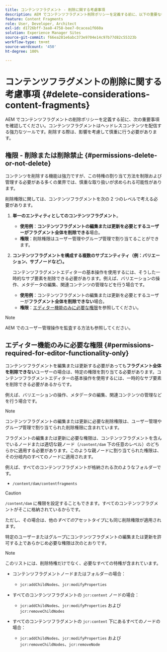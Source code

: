 ```yaml
---
title: コンテンツフラグメント - 削除に関する考慮事項
description: AEM でコンテンツフラグメント削除ポリシーを定義する前に、以下の重要な考慮事項を確認してください。コンテンツフラグメントはヘッドレスコンテンツを配信する強力なツールです。削除する際は、影響を慎重に考慮する必要があります。
feature: Content Fragments
role: User, Developer, Architect
exl-id: d1726bff-3aa8-4758-bee7-0cacea1f660a
solution: Experience Manager Sites
source-git-commit: f66ea281e6abc373e9704e14c97b77d82c55323b
workflow-type: tm+mt
source-wordcount: '450'
ht-degree: 100%

---
```


# コンテンツフラグメントの削除に関する考慮事項 {#delete-considerations-content-fragments}

AEM でコンテンツフラグメントの削除ポリシーを定義する前に、次の重要事項を確認してください。コンテンツフラグメントはヘッドレスコンテンツを配信する強力なツールです。削除する際は、影響を考慮して慎重に行う必要があります。

## 権限 - 削除または削除禁止 {#permissions-delete-or-not-delete}

コンテンツを削除する機能は強力ですが、この特権の割り当て方法を制限および管理する必要がある多くの業界では、慎重な取り扱いが求められる可能性があります。

削除権限に関しては、コンテンツフラグメントを次の 2 つのレベルで考える必要があります。

1. **単一のエンティティとしてのコンテンツフラグメント**。

   * **使用例**：**コンテンツフラグメントの編集または更新を必要とするユーザーがフラグメント全体を削除できる**&#x200B;場合。
   * **権限**：削除権限はユーザー管理やグループ管理で割り当てることができます。

2. **コンテンツフラグメントを構成する複数のサブエンティティ（例：バリエーション、サブノードなど）。**

   コンテンツフラグメントエディターの基本操作を使用するには、そうした一時的なサブ要素を削除できる必要があります。例えば、バリエーションの操作、メタデータの編集、関連コンテンツの管理などを行う場合です。

   * **使用例**：コンテンツフラグメントの編集または更新を必要とするユーザーが&#x200B;**フラグメント全体を削除できない**&#x200B;場合。
   * **権限**：[エディター機能のみに必要な権限](#permissions-required-for-editor-functionality-only)を参照してください。

>[!NOTE]
>
>AEM でのユーザー管理操作を監査する方法も参照してください。

## エディター機能のみに必要な権限 {#permissions-required-for-editor-functionality-only}

コンテンツフラグメントを編集または更新する必要があっても&#x200B;**フラグメント全体を削除できない**&#x200B;ユーザーの場合は、特定の権限を割り当てる必要があります。コンテンツフラグメントエディターの基本操作を使用するには、一時的なサブ要素を削除できる必要があるからです。

例えば、バリエーションの操作、メタデータの編集、関連コンテンツの管理などを行う場合です。

>[!NOTE]
>
>コンテンツフラグメントの編集または更新に必要な削除権限は、ユーザー管理やグループ管理で割り当てられた削除権限に含まれています。

フラグメントの編集または更新に必要な権限は、コンテンツフラグメントを含んでいるノードまたは適切な親ノード（`/content/dam` 下の任意のレベル）のどちらかに適用する必要があります。このような親ノードに割り当てられた権限は、その分岐内のすべてのノードに適用されます。

例えば、すべてのコンテンツフラグメントが格納される次のようなフォルダーです。

* `/content/dam/contentfragments`

>[!CAUTION]
>
>`/content/dam` に権限を設定することもできます。すべてのコンテンツフラグメントがそこに格納されているからです。
>
>ただし、その場合は、他の&#x200B;*すべての*&#x200B;アセットタイプにも同じ削除権限が適用されます。

特定のユーザーまたはグループにコンテンツフラグメントの編集または更新を許可する上であらかじめ必要な権限は次のとおりです。

>[!NOTE]
>
>このリストには、削除特権だけでなく、必要なすべての特権が含まれています。

* コンテンツフラグメントノードまたはフォルダーの場合：

   * `jcr:addChildNodes`、`jcr:modifyProperties`

* すべてのコンテンツフラグメントの `jcr:content` ノードの場合：

   * `jcr:addChildNodes`、`jcr:modifyProperties` および `jcr:removeChildNodes`

* すべてのコンテンツフラグメントの `jcr:content` 下にあるすべてのノードの場合：

   * `jcr:addChildNodes`、`jcr:modifyProperties` および `jcr:removeChildNodes`、`jcr:removeNode`
